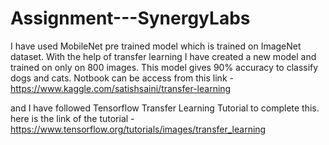 # Assignment---SynergyLabs

I have used MobileNet pre trained model which is trained on ImageNet dataset.
With the help of transfer learning I have created a new model and trained on only on 800 images.
This model gives 90% accuracy to classify dogs and cats.
Notbook can be access from this link - https://www.kaggle.com/satishsaini/transfer-learning

and I have followed Tensorflow Transfer Learning Tutorial to complete this.
here is the link of the tutorial - https://www.tensorflow.org/tutorials/images/transfer_learning

